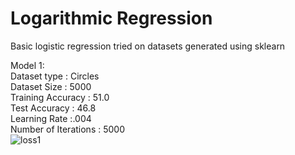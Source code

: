 # Logarithmic Regression

Basic logistic regression tried on datasets generated using sklearn

Model 1:  
Dataset type : Circles  
Dataset Size : 5000  
Training Accuracy : 51.0  
Test Accuracy : 46.8  
Learning Rate :.004  
Number of Iterations : 5000  
![loss1](https://user-images.githubusercontent.com/13309365/40877472-165cea3a-669f-11e8-9f78-1903cef43634.png)

